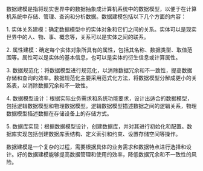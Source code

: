 数据建模是指将现实世界中的数据抽象成计算机系统中的数据模型，以便于在计算机系统中存储、管理、查询和分析数据。数据建模包括以下几个方面的内容：  
  
1. 实体关系建模：确定数据模型中的实体对象和它们之间的关系。实体可以是现实世界中的人、物、事、概念等，关系可以是实体之间的联系。  
  
2. 属性建模：确定每个实体对象所具有的属性，包括其名称、数据类型、取值范围等。属性可以是实体的基本信息，也可以是实体的衍生信息或计算属性。  
  
3. 数据规范化：将数据模型进行规范化，以消除数据冗余和不一致性，提高数据存储和查询的效率。数据规范化主要采用范式化方法，将数据模型分解成更小的关系表，以消除数据冗余和不一致性。  
  
4. 数据模型设计：根据实际业务需求和系统功能要求，设计出适合的数据模型，包括逻辑数据模型和物理数据模型。逻辑数据模型描述数据之间的逻辑关系，物理数据模型描述数据在存储设备上的存储方式。  
  
5. 数据库实现：根据数据模型设计，创建数据库，并对其进行初始化和配置。数据库实现包括创建数据库表结构、定义索引和约束、设置存储空间等操作。  
  
数据建模是一个复杂的过程，需要根据具体的业务需求和数据特点进行选择和设计。好的数据建模能够提高数据管理和使用的效率，降低数据冗余和不一致性的风险。